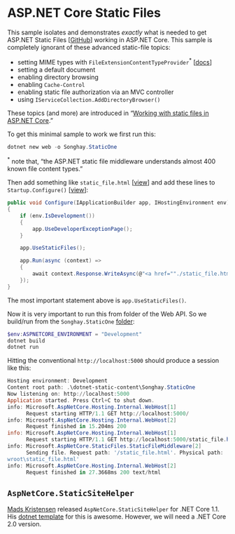 # ASP.NET Core Static Files

This sample isolates and demonstrates _exactly_ what is needed to get ASP.NET Static Files [[GitHub](https://github.com/aspnet/StaticFiles)] working in ASP.NET Core. This sample is completely ignorant of these advanced static-file topics:

* setting MIME types with `FileExtensionContentTypeProvider`<sup>*</sup> [[docs](https://docs.microsoft.com/en-us/dotnet/api/Microsoft.AspNetCore.StaticFiles.FileExtensionContentTypeProvider?view=aspnetcore-2.0)]
* setting a default document
* enabling directory browsing
* enabling `Cache-Control`
* enabling static file authorization via an MVC controller
* using `IServiceCollection.AddDirectoryBrowser()`

These topics (and more) are introduced in “[Working with static files in ASP.NET Core](https://docs.microsoft.com/en-us/aspnet/core/fundamentals/static-files).”

To get this minimal sample to work we first run this:

```ps1
dotnet new web -o Songhay.StaticOne
```

<sup>*</sup> note that, “the ASP.NET static file middleware understands almost 400 known file content types.”

Then add something like `static_file.html` [[view](./Songhay.StaticOne/wwwroot/static_file.html)] and add these lines to `Startup.Configure()` [[view](./Songhay.StaticOne/Startup.cs)]:

```c#
public void Configure(IApplicationBuilder app, IHostingEnvironment env)
{
    if (env.IsDevelopment())
    {
        app.UseDeveloperExceptionPage();
    }

    app.UseStaticFiles();

    app.Run(async (context) =>
    {
        await context.Response.WriteAsync(@"<a href=""./static_file.html"">Hello World!</a>");
    });
}
```

The most important statement above is `app.UseStaticFiles()`.

Now it is very important to run this from folder of the Web API. So we build/run from the `Songhay.StaticOne` [folder](./Songhay.StaticOne):

```ps1
$env:ASPNETCORE_ENVIRONMENT = "Development"
dotnet build
dotnet run
```

Hitting the conventional `http://localhost:5000` should produce a session like this:

```ps1
Hosting environment: Development
Content root path: .\dotnet-static-content\Songhay.StaticOne
Now listening on: http://localhost:5000
Application started. Press Ctrl+C to shut down.
info: Microsoft.AspNetCore.Hosting.Internal.WebHost[1]
      Request starting HTTP/1.1 GET http://localhost:5000/
info: Microsoft.AspNetCore.Hosting.Internal.WebHost[2]
      Request finished in 15.204ms 200
info: Microsoft.AspNetCore.Hosting.Internal.WebHost[1]
      Request starting HTTP/1.1 GET http://localhost:5000/static_file.html
info: Microsoft.AspNetCore.StaticFiles.StaticFileMiddleware[2]
      Sending file. Request path: '/static_file.html'. Physical path: '.\dotnet-static-content\Songhay.StaticOne\ww
wroot\static_file.html'
info: Microsoft.AspNetCore.Hosting.Internal.WebHost[2]
      Request finished in 27.3668ms 200 text/html
```

## `AspNetCore.StaticSiteHelper`

[Mads Kristensen](https://twitter.com/mkristensen) released `AspNetCore.StaticSiteHelper` for .NET Core 1.1. His [dotnet template](http://dotnetnew.azurewebsites.net/template/MadsKristensen.AspNetCore.Web.Templates/madsk.static.web) for this is awesome. However, we will need a .NET Core 2.0 version.
